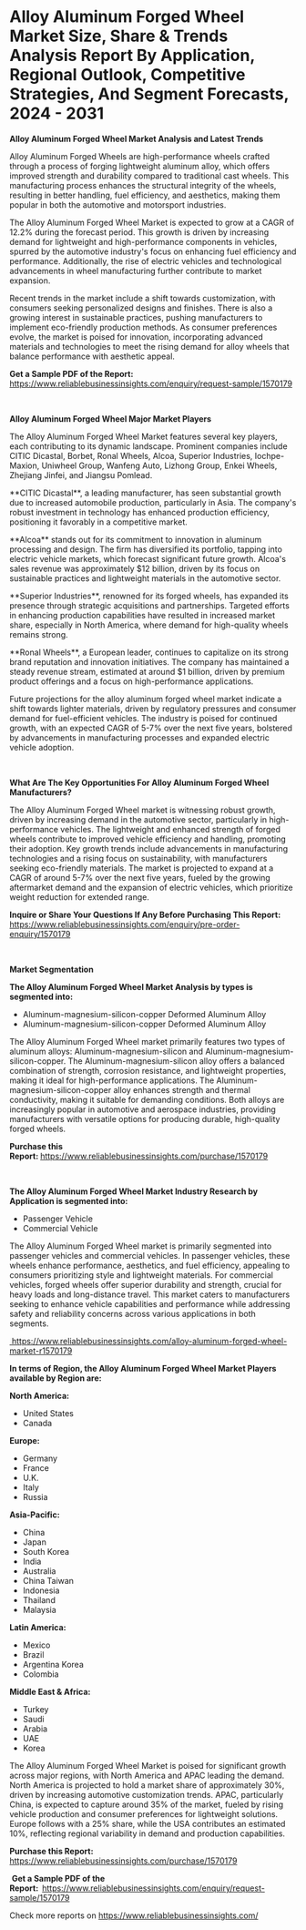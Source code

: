 <p><h1>Alloy Aluminum Forged Wheel Market Size, Share & Trends Analysis Report By Application, Regional Outlook, Competitive Strategies, And Segment Forecasts, 2024 - 2031</h1></p><p><strong>Alloy Aluminum Forged Wheel Market Analysis and Latest Trends</strong></p>
<p><p>Alloy Aluminum Forged Wheels are high-performance wheels crafted through a process of forging lightweight aluminum alloy, which offers improved strength and durability compared to traditional cast wheels. This manufacturing process enhances the structural integrity of the wheels, resulting in better handling, fuel efficiency, and aesthetics, making them popular in both the automotive and motorsport industries.</p><p>The Alloy Aluminum Forged Wheel Market is expected to grow at a CAGR of 12.2% during the forecast period. This growth is driven by increasing demand for lightweight and high-performance components in vehicles, spurred by the automotive industry's focus on enhancing fuel efficiency and performance. Additionally, the rise of electric vehicles and technological advancements in wheel manufacturing further contribute to market expansion. </p><p>Recent trends in the market include a shift towards customization, with consumers seeking personalized designs and finishes. There is also a growing interest in sustainable practices, pushing manufacturers to implement eco-friendly production methods. As consumer preferences evolve, the market is poised for innovation, incorporating advanced materials and technologies to meet the rising demand for alloy wheels that balance performance with aesthetic appeal.</p></p>
<p><strong>Get a Sample PDF of the Report:&nbsp;</strong> <a href="https://www.reliablebusinessinsights.com/enquiry/request-sample/1570179?utm_campaign=1873&utm_medium=2&utm_source=Github&utm_content=ia&utm_term=29122024&utm_id=alloy-aluminum-forged-wheel">https://www.reliablebusinessinsights.com/enquiry/request-sample/1570179</a></p>
<p>&nbsp;</p>
<p><strong>Alloy Aluminum Forged Wheel Major Market Players</strong></p>
<p><p>The Alloy Aluminum Forged Wheel Market features several key players, each contributing to its dynamic landscape. Prominent companies include CITIC Dicastal, Borbet, Ronal Wheels, Alcoa, Superior Industries, Iochpe-Maxion, Uniwheel Group, Wanfeng Auto, Lizhong Group, Enkei Wheels, Zhejiang Jinfei, and Jiangsu Pomlead.</p><p>**CITIC Dicastal**, a leading manufacturer, has seen substantial growth due to increased automobile production, particularly in Asia. The company's robust investment in technology has enhanced production efficiency, positioning it favorably in a competitive market.</p><p>**Alcoa** stands out for its commitment to innovation in aluminum processing and design. The firm has diversified its portfolio, tapping into electric vehicle markets, which forecast significant future growth. Alcoa's sales revenue was approximately $12 billion, driven by its focus on sustainable practices and lightweight materials in the automotive sector.</p><p>**Superior Industries**, renowned for its forged wheels, has expanded its presence through strategic acquisitions and partnerships. Targeted efforts in enhancing production capabilities have resulted in increased market share, especially in North America, where demand for high-quality wheels remains strong.</p><p>**Ronal Wheels**, a European leader, continues to capitalize on its strong brand reputation and innovation initiatives. The company has maintained a steady revenue stream, estimated at around $1 billion, driven by premium product offerings and a focus on high-performance applications.</p><p>Future projections for the alloy aluminum forged wheel market indicate a shift towards lighter materials, driven by regulatory pressures and consumer demand for fuel-efficient vehicles. The industry is poised for continued growth, with an expected CAGR of 5-7% over the next five years, bolstered by advancements in manufacturing processes and expanded electric vehicle adoption.</p></p>
<p>&nbsp;</p>
<p><strong>What Are The Key Opportunities For Alloy Aluminum Forged Wheel Manufacturers?</strong></p>
<p><p>The Alloy Aluminum Forged Wheel market is witnessing robust growth, driven by increasing demand in the automotive sector, particularly in high-performance vehicles. The lightweight and enhanced strength of forged wheels contribute to improved vehicle efficiency and handling, promoting their adoption. Key growth trends include advancements in manufacturing technologies and a rising focus on sustainability, with manufacturers seeking eco-friendly materials. The market is projected to expand at a CAGR of around 5-7% over the next five years, fueled by the growing aftermarket demand and the expansion of electric vehicles, which prioritize weight reduction for extended range.</p></p>
<p><strong>Inquire or Share Your Questions If Any Before Purchasing This Report:</strong> <a href="https://www.reliablebusinessinsights.com/enquiry/pre-order-enquiry/1570179?utm_campaign=1873&utm_medium=2&utm_source=Github&utm_content=ia&utm_term=29122024&utm_id=alloy-aluminum-forged-wheel">https://www.reliablebusinessinsights.com/enquiry/pre-order-enquiry/1570179</a></p>
<p>&nbsp;</p>
<p><strong>Market Segmentation</strong></p>
<p><strong>The Alloy Aluminum Forged Wheel Market Analysis by types is segmented into:</strong></p>
<p><ul><li>Aluminum-magnesium-silicon-copper Deformed Aluminum Alloy</li><li>Aluminum-magnesium-silicon-copper Deformed Aluminum Alloy</li></ul></p>
<p><p>The Alloy Aluminum Forged Wheel market primarily features two types of aluminum alloys: Aluminum-magnesium-silicon and Aluminum-magnesium-silicon-copper. The Aluminum-magnesium-silicon alloy offers a balanced combination of strength, corrosion resistance, and lightweight properties, making it ideal for high-performance applications. The Aluminum-magnesium-silicon-copper alloy enhances strength and thermal conductivity, making it suitable for demanding conditions. Both alloys are increasingly popular in automotive and aerospace industries, providing manufacturers with versatile options for producing durable, high-quality forged wheels.</p></p>
<p><strong>Purchase this Report:&nbsp;</strong><a href="https://www.reliablebusinessinsights.com/purchase/1570179?utm_campaign=1873&utm_medium=2&utm_source=Github&utm_content=ia&utm_term=29122024&utm_id=alloy-aluminum-forged-wheel">https://www.reliablebusinessinsights.com/purchase/1570179</a></p>
<p>&nbsp;</p>
<p><strong>The Alloy Aluminum Forged Wheel Market Industry Research by Application is segmented into:</strong></p>
<p><ul><li>Passenger Vehicle</li><li>Commercial Vehicle</li></ul></p>
<p><p>The Alloy Aluminum Forged Wheel market is primarily segmented into passenger vehicles and commercial vehicles. In passenger vehicles, these wheels enhance performance, aesthetics, and fuel efficiency, appealing to consumers prioritizing style and lightweight materials. For commercial vehicles, forged wheels offer superior durability and strength, crucial for heavy loads and long-distance travel. This market caters to manufacturers seeking to enhance vehicle capabilities and performance while addressing safety and reliability concerns across various applications in both segments.</p></p>
<p><a href="https://www.reliablebusinessinsights.com/alloy-aluminum-forged-wheel-market-r1570179?utm_campaign=1873&utm_medium=2&utm_source=Github&utm_content=ia&utm_term=29122024&utm_id=alloy-aluminum-forged-wheel">&nbsp;https://www.reliablebusinessinsights.com/alloy-aluminum-forged-wheel-market-r1570179</a></p>
<p><strong>In terms of Region, the Alloy Aluminum Forged Wheel Market Players available by Region are:</strong></p>
<p>
    <p> <strong> North America: </strong>
        <ul>
            <li>United States</li>
            <li>Canada</li>
        </ul>
        </p> 
    <p> <strong> Europe: </strong>
        <ul>
            <li>Germany</li>
            <li>France</li>
            <li>U.K.</li>
            <li>Italy</li>
            <li>Russia</li>
        </ul>
        </p> 
    <p> <strong> Asia-Pacific: </strong>
        <ul>
            <li>China</li>
            <li>Japan</li>
            <li>South Korea</li>
            <li>India</li>
            <li>Australia</li>
            <li>China Taiwan</li>
            <li>Indonesia</li>
            <li>Thailand</li>
            <li>Malaysia</li>
        </ul>
        </p> 
    <p> <strong> Latin America: </strong>
        <ul>
            <li>Mexico</li>
            <li>Brazil</li>
            <li>Argentina Korea</li>
            <li>Colombia</li>
        </ul>
        </p> 
    <p> <strong> Middle East & Africa: </strong>
        <ul>
            <li>Turkey</li>
            <li>Saudi</li>
            <li>Arabia</li>
            <li>UAE</li>
            <li>Korea</li>
        </ul>
    </p>
    </p>
<p><p>The Alloy Aluminum Forged Wheel Market is poised for significant growth across major regions, with North America and APAC leading the demand. North America is projected to hold a market share of approximately 30%, driven by increasing automotive customization trends. APAC, particularly China, is expected to capture around 35% of the market, fueled by rising vehicle production and consumer preferences for lightweight solutions. Europe follows with a 25% share, while the USA contributes an estimated 10%, reflecting regional variability in demand and production capabilities.</p></p>
<p><strong>Purchase this Report: </strong><a href="https://www.reliablebusinessinsights.com/purchase/1570179?utm_campaign=1873&utm_medium=2&utm_source=Github&utm_content=ia&utm_term=29122024&utm_id=alloy-aluminum-forged-wheel">https://www.reliablebusinessinsights.com/purchase/1570179</a></p>
<p>&nbsp;<strong>Get a Sample PDF of the Report:&nbsp;&nbsp;</strong><a href="https://www.reliablebusinessinsights.com/enquiry/request-sample/1570179?utm_campaign=1873&utm_medium=2&utm_source=Github&utm_content=ia&utm_term=29122024&utm_id=alloy-aluminum-forged-wheel">https://www.reliablebusinessinsights.com/enquiry/request-sample/1570179</a></p>
<p><strong></strong></p>
<p>Check more reports on <a href="https://www.reliablebusinessinsights.com/?utm_campaign=1873&utm_medium=2&utm_source=Github&utm_content=ia&utm_term=29122024&utm_id=alloy-aluminum-forged-wheel">https://www.reliablebusinessinsights.com/</a></p>